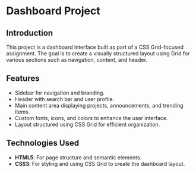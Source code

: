 # Dashboard Project

## Introduction

This project is a dashboard interface built as part of a CSS Grid-focused assignment. The goal is to create a visually structured layout using Grid for various sections such as navigation, content, and header.

## Features

- Sidebar for navigation and branding.
- Header with search bar and user profile.
- Main content area displaying projects, announcements, and trending items.
- Custom fonts, icons, and colors to enhance the user interface.
- Layout structured using CSS Grid for efficient organization.

## Technologies Used

- **HTML5**: For page structure and semantic elements.
- **CSS3**: For styling and using CSS Grid to create the dashboard layout.
